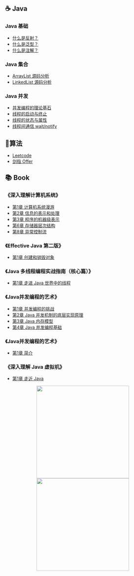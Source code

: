 ##  :coffee: Java

### Java 基础

- [什么是反射？](https://github.com/hncboy/StudyNotes/blob/master/Java/%E4%BB%80%E4%B9%88%E6%98%AF%E5%8F%8D%E5%B0%84%EF%BC%9F.md)
- [什么是泛型？](https://github.com/hncboy/StudyNotes/blob/master/Java/什么是泛型？.md)
- [什么是注解？](https://github.com/hncboy/StudyNotes/blob/master/Java/什么是注解？.md)

### Java 集合

- [ArrayList 源码分析](https://github.com/hncboy/StudyNotes/blob/master/Java/ArrayList%20%E6%BA%90%E7%A0%81%E5%88%86%E6%9E%90.md)
- [LinkedList 源码分析](https://github.com/hncboy/StudyNotes/blob/master/Java/LinkedList%20%E6%BA%90%E7%A0%81%E5%88%86%E6%9E%90.md)

### Java 并发

- [并发编程的理论基石](https://github.com/hncboy/StudyNotes/blob/master/Java/并发-并发编程的理论基石.md)
- [线程的启动与终止](https://github.com/hncboy/StudyNotes/blob/master/Java/并发-线程的启动与终止.md)
- [线程的状态与属性](https://github.com/hncboy/StudyNotes/blob/master/Java/并发-线程的状态与属性.md)
- [线程间通信 wait/notify](https://github.com/hncboy/StudyNotes/blob/master/Java/%E5%B9%B6%E5%8F%91-%E7%BA%BF%E7%A8%8B%E9%97%B4%E9%80%9A%E4%BF%A1%20wait%20notify.md)

##  :pencil:算法

- [Leetcode](https://github.com/hncboy/LeetCode)
- [剑指 Offer](https://github.com/hncboy/Sword-refers-to-offer)

## :books: Book

### 《深入理解计算机系统》

- [第1章 计算机系统漫游](https://github.com/hncboy/StudyNotes/blob/master/book/%E6%B7%B1%E5%85%A5%E7%90%86%E8%A7%A3%E8%AE%A1%E7%AE%97%E6%9C%BA%E7%B3%BB%E7%BB%9F/%E7%AC%AC1%E7%AB%A0%20%E8%AE%A1%E7%AE%97%E6%9C%BA%E7%B3%BB%E7%BB%9F%E6%BC%AB%E6%B8%B8.md)
- [第2章 信息的表示和处理](https://github.com/hncboy/StudyNotes/blob/master/book/%E6%B7%B1%E5%85%A5%E7%90%86%E8%A7%A3%E8%AE%A1%E7%AE%97%E6%9C%BA%E7%B3%BB%E7%BB%9F/%E7%AC%AC2%E7%AB%A0%20%E4%BF%A1%E6%81%AF%E7%9A%84%E8%A1%A8%E7%A4%BA%E5%92%8C%E5%A4%84%E7%90%86.md)
- [第3章 程序的机器级表示](https://github.com/hncboy/StudyNotes/blob/master/book/%E6%B7%B1%E5%85%A5%E7%90%86%E8%A7%A3%E8%AE%A1%E7%AE%97%E6%9C%BA%E7%B3%BB%E7%BB%9F/%E7%AC%AC3%E7%AB%A0%20%E7%A8%8B%E5%BA%8F%E7%9A%84%E6%9C%BA%E5%99%A8%E7%BA%A7%E8%A1%A8%E7%A4%BA.md)
- [第6章 存储器层次结构](https://github.com/hncboy/StudyNotes/blob/master/book/%E6%B7%B1%E5%85%A5%E7%90%86%E8%A7%A3%E8%AE%A1%E7%AE%97%E6%9C%BA%E7%B3%BB%E7%BB%9F/%E7%AC%AC6%E7%AB%A0%20%E5%AD%98%E5%82%A8%E5%99%A8%E5%B1%82%E6%AC%A1%E7%BB%93%E6%9E%84.md)
- [第8章 异常控制流](https://github.com/hncboy/StudyNotes/blob/master/book/%E6%B7%B1%E5%85%A5%E7%90%86%E8%A7%A3%E8%AE%A1%E7%AE%97%E6%9C%BA%E7%B3%BB%E7%BB%9F/%E7%AC%AC8%E7%AB%A0%20%E5%BC%82%E5%B8%B8%E6%8E%A7%E5%88%B6%E6%B5%81.md)

### 《Effective Java 第二版》

- [第1章 创建和销毁对象](https://github.com/hncboy/StudyNotes/blob/master/book/Effective%20Java%20%E7%AC%AC%E4%BA%8C%E7%89%88/%E7%AC%AC1%E7%AB%A0%20%E5%88%9B%E5%BB%BA%E5%92%8C%E9%94%80%E6%AF%81%E5%AF%B9%E8%B1%A1.md)

### 《Java 多线程编程实战指南（核心篇）》

- [第1章 走进 Java 世界中的线程](https://github.com/hncboy/StudyNotes/blob/master/book/Java%20%E5%A4%9A%E7%BA%BF%E7%A8%8B%E7%BC%96%E7%A8%8B%E5%AE%9E%E6%88%98%E6%8C%87%E5%8D%97%EF%BC%88%E6%A0%B8%E5%BF%83%E7%AF%87%EF%BC%89/%E7%AC%AC1%E7%AB%A0%20%E8%B5%B0%E8%BF%9B%20Java%20%E4%B8%96%E7%95%8C%E4%B8%AD%E7%9A%84%E7%BA%BF%E7%A8%8B.md)

### 《Java并发编程的艺术》

- [第1章 并发编程的挑战](https://github.com/hncboy/StudyNotes/blob/master/book/Java%E5%B9%B6%E5%8F%91%E7%BC%96%E7%A8%8B%E7%9A%84%E8%89%BA%E6%9C%AF/%E7%AC%AC1%E7%AB%A0%20%E5%B9%B6%E5%8F%91%E7%BC%96%E7%A8%8B%E7%9A%84%E6%8C%91%E6%88%98.md)
- [第2章 Java 并发机制的底层实现原理](https://github.com/hncboy/StudyNotes/blob/master/book/Java%E5%B9%B6%E5%8F%91%E7%BC%96%E7%A8%8B%E7%9A%84%E8%89%BA%E6%9C%AF/%E7%AC%AC2%E7%AB%A0%20Java%20%E5%B9%B6%E5%8F%91%E6%9C%BA%E5%88%B6%E7%9A%84%E5%BA%95%E5%B1%82%E5%AE%9E%E7%8E%B0%E5%8E%9F%E7%90%86.md)
- [第3章 Java 内存模型](https://github.com/hncboy/StudyNotes/blob/master/book/Java%E5%B9%B6%E5%8F%91%E7%BC%96%E7%A8%8B%E7%9A%84%E8%89%BA%E6%9C%AF/%E7%AC%AC3%E7%AB%A0%20Java%20%E5%86%85%E5%AD%98%E6%A8%A1%E5%9E%8B.md)
- [第4章 Java 并发编程基础](https://github.com/hncboy/StudyNotes/blob/master/book/Java%E5%B9%B6%E5%8F%91%E7%BC%96%E7%A8%8B%E7%9A%84%E8%89%BA%E6%9C%AF/%E7%AC%AC4%E7%AB%A0%20Java%20%E5%B9%B6%E5%8F%91%E7%BC%96%E7%A8%8B%E5%9F%BA%E7%A1%80.md)

### 《Java并发编程的艺术》

- [第1章 简介](https://github.com/hncboy/StudyNotes/blob/master/book/Java%E5%B9%B6%E5%8F%91%E7%BC%96%E7%A8%8B%E5%AE%9E%E6%88%98/%E7%AC%AC1%E7%AB%A0%20%E7%AE%80%E4%BB%8B.md)

### 《深入理解 Java 虚拟机》

- [第1章  走近 Java](https://github.com/hncboy/StudyNotes/blob/master/book/%E6%B7%B1%E5%85%A5%E7%90%86%E8%A7%A3%20Java%20%E8%99%9A%E6%8B%9F%E6%9C%BA/%E7%AC%AC1%E7%AB%A0%20%20%E8%B5%B0%E8%BF%91%20Java.md)



<div align = "center">  
    <img width="300px" src="https://img-blog.csdnimg.cn/20191207202931447.png" />
    <img width="300px" src="https://img-blog.csdnimg.cn/20191207202803883.jpg" />
</div>





